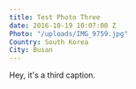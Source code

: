 ```yaml
---
title: Test Photo Three
date: 2016-10-19 10:07:00 Z
Photo: "/uploads/IMG_9759.jpg"
Country: South Korea
City: Busan
---
```


Hey, it's a third caption.